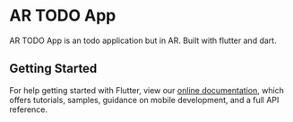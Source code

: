 # AR TODO App

AR TODO App is an todo application but in AR.
Built with flutter and dart.

## Getting Started

For help getting started with Flutter, view our
[online documentation](https://flutter.dev/docs), which offers tutorials,
samples, guidance on mobile development, and a full API reference.
